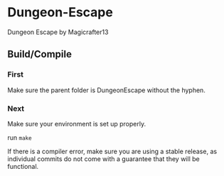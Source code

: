 # Dungeon-Escape
Dungeon Escape by Magicrafter13

## Build/Compile
### First
Make sure the parent folder is DungeonEscape without the hyphen.
### Next
Make sure your environment is set up properly.

run ```make```

If there is a compiler error, make sure you are using a stable release, as individual commits do not come with a
guarantee that they will be functional.
